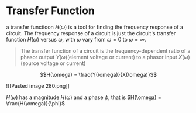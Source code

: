 # Transfer Function
a transfer functioon $H(\omega)$ is a tool for finding the frequency response of a circuit. The frequency response of a circuit is just the circuit's transfer function $H(\omega)$ versus $\omega$, with $\omega$ vary from  $\omega = 0$ to  $\omega = \infty$.

> The transfer function of a circuit is the frequency-dependent ratio of a phasor output $Y(\omega)$(element voltage or current) to a phasor input $X(\omega)$(source voltage or current)

$$H(\omega) = \frac{Y(\omega)}{X(\omega)}$$

![[Pasted image 280.png]]

$H(\omega)$ has a magnitude $H(\omega)$ and a phase $\phi$, that is $H(\omega) = \frac{H(\omega)}{\phi}$

